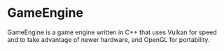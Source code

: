 # GameEngine
GameEngine is a game engine written in C++ that uses Vulkan for speed and to take advantage of newer hardware, and OpenGL for portability.